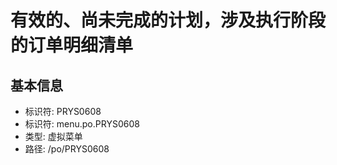 # 有效的、尚未完成的计划，涉及执行阶段的订单明细清单

## 基本信息

- 标识符: PRYS0608
- 标识符: menu.po.PRYS0608
- 类型: 虚拟菜单
- 路径: /po/PRYS0608
